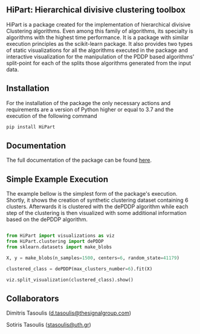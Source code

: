 HiPart: Hierarchical divisive clustering toolbox
------------------------------------------------
HiPart is a package created for the implementation of hierarchical divisive Clustering algorithms. Even among this family of algorithms, its specialty is algorithms with the highest time performance. It is a package with similar execution principles as the scikit-learn package. It also provides two types of static visualizations for all the algorithms executed in the package and interactive visualization for the manipulation of the PDDP based algorithms' split-point for each of the splits those algorithms generated from the input data.

Installation
------------
For the installation of the package the only necessary actions and requirements are a version of Python higher or equal to 3.7 and the execution of the following command

```bash
pip install HiPart
```

Documentation
-------------
The full documentation of the package can be found [here]().


Simple Example Execution
------------------------
The example bellow is the simplest form of the package's execution. Shortly, it shows the creation of synthetic clustering dataset containing 6 clusters. Afterwards it is clustered with the dePDDP algorithm while each step of the clustering is then visualized with some additional information based on the dePDDP algorithm.

```python

from HiPart import visualizations as viz
from HiPart.clustering import dePDDP
from sklearn.datasets import make_blobs

X, y = make_blobs(n_samples=1500, centers=6, random_state=41179)

clustered_class = dePDDP(max_clusters_number=6).fit(X)

viz.split_visualization(clustered_class).show()
```

Collaborators
-------------
Dimitris Tasoulis (d.tasoulis@thesignalgroup.com)

Sotiris Tasoulis (stasoulis@uth.gr)

